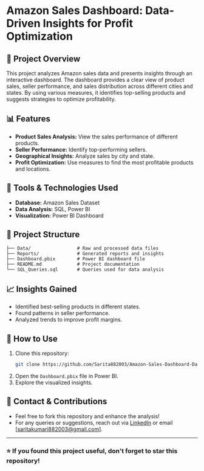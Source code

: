 # Amazon Sales Dashboard: Data-Driven Insights for Profit Optimization

## 📌 Project Overview
This project analyzes Amazon sales data and presents insights through an interactive dashboard. The dashboard provides a clear view of product sales, seller performance, and sales distribution across different cities and states. By using various measures, it identifies top-selling products and suggests strategies to optimize profitability.

## 📊 Features
- **Product Sales Analysis:** View the sales performance of different products.
- **Seller Performance:** Identify top-performing sellers.
- **Geographical Insights:** Analyze sales by city and state.
- **Profit Optimization:** Use measures to find the most profitable products and locations.

## 🔧 Tools & Technologies Used
- **Database:** Amazon Sales Dataset
- **Data Analysis:** SQL, Power BI
- **Visualization:** Power BI Dashboard

## 📂 Project Structure
```
├── Data/                 # Raw and processed data files
├── Reports/              # Generated reports and insights
├── Dashboard.pbix        # Power BI dashboard file
├── README.md             # Project documentation
└── SQL_Queries.sql       # Queries used for data analysis
```

## 📈 Insights Gained
- Identified best-selling products in different states.
- Found patterns in seller performance.
- Analyzed trends to improve profit margins.

## 🚀 How to Use
1. Clone this repository:  
   ```bash
   git clone https://github.com/Sarita882003/Amazon-Sales-Dashboard-Data-Driven-Insights-for-Profit-Optimization
   ```
2. Open the `Dashboard.pbix` file in Power BI.
3. Explore the visualized insights.

## 📢 Contact & Contributions
- Feel free to fork this repository and enhance the analysis!
- For any queries or suggestions, reach out via [LinkedIn](https://www.linkedin.com/in/sarita-kumari-034436269/) or email [saritakumari882003@gmail.com].

---

### ⭐ If you found this project useful, don't forget to star this repository!

